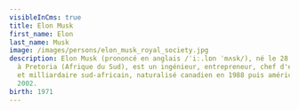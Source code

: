 ```yaml
---
visibleInCms: true
title: Elon Musk
first_name: Elon
last_name: Musk
image: /images/persons/elon_musk_royal_society.jpg
description: Elon Musk (prononcé en anglais /ˈiː.lɒn ˈmʌsk/), né le 28 juin 1971
  à Pretoria (Afrique du Sud), est un ingénieur, entrepreneur, chef d'entreprise
  et milliardaire sud-africain, naturalisé canadien en 1988 puis américain en
  2002.
birth: 1971
---
```

